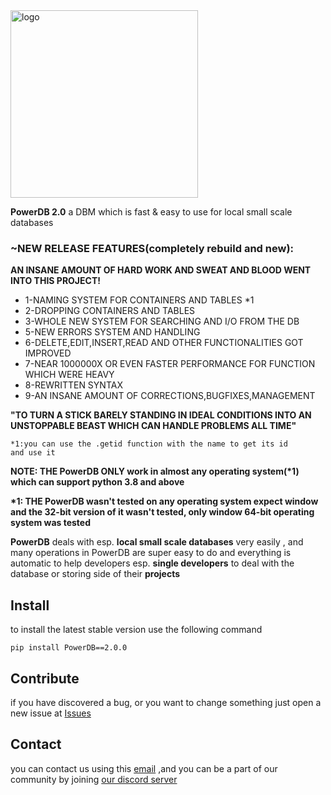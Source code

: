 <img alt="logo" src="https://github.com/user-attachments/assets/0a9537bb-746b-44b5-883b-2dcddc65d544" width=300/>

**PowerDB 2.0** a DBM which is fast & easy to use for local small scale databases

<H3>~NEW RELEASE FEATURES(completely rebuild and new):</H3>

**AN INSANE AMOUNT OF HARD WORK AND SWEAT AND BLOOD WENT INTO THIS PROJECT!**

* 1-NAMING SYSTEM FOR CONTAINERS AND TABLES *1
* 2-DROPPING CONTAINERS AND TABLES
* 3-WHOLE NEW SYSTEM FOR SEARCHING AND I/O FROM THE DB
* 5-NEW ERRORS SYSTEM AND HANDLING
* 6-DELETE,EDIT,INSERT,READ AND OTHER FUNCTIONALITIES GOT IMPROVED
* 7-NEAR 1000000X OR EVEN FASTER PERFORMANCE FOR FUNCTION WHICH WERE HEAVY
* 8-REWRITTEN SYNTAX
* 9-AN INSANE AMOUNT OF CORRECTIONS,BUGFIXES,MANAGEMENT 

**"TO TURN A STICK BARELY STANDING IN IDEAL CONDITIONS INTO AN UNSTOPPABLE BEAST WHICH CAN HANDLE PROBLEMS ALL TIME"**

<code>*1:you can use the .getid function with the name to get its id and use it</code>


**NOTE: THE PowerDB ONLY work in almost any operating system(\*1) which can support python 3.8 and above**

**\*1: THE PowerDB wasn't tested on any operating system expect window
and the 32-bit version of it wasn't tested, only window 64-bit operating system was tested**

**PowerDB** deals with esp. **local small scale databases** very easily , and many operations in PowerDB are super easy to do
and everything is automatic
to help developers esp. **single developers** to deal with the database or storing side of their **projects**

## Install

to install the latest stable version use the following command

<code>pip install PowerDB==2.0.0</code>

## Contribute

if you have discovered a bug, or you want to change something just open a new issue
at [Issues](https://github.com/WeDu-official/PowerDB/issues)

## Contact

you can contact us using this [email](mailto:fplu.the.founder@gmail.com)
,and you can be a part of our community by joining [our discord server](https://discord.gg/mnduzx6yUg)
